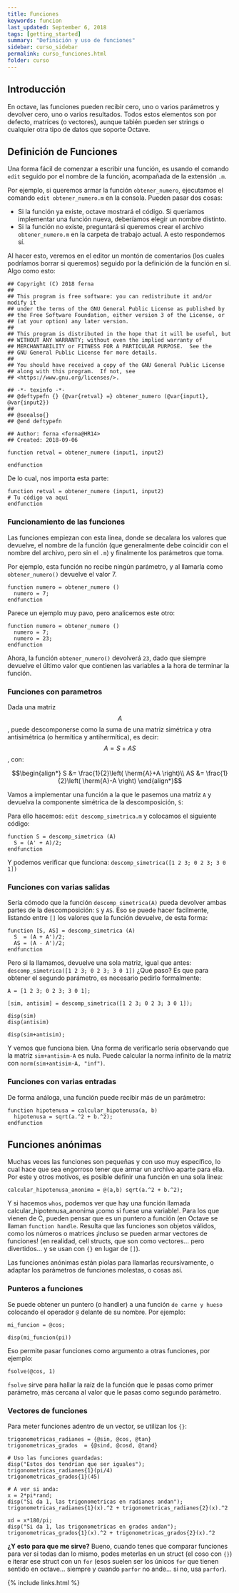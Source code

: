 ```yaml
---
title: Funciones
keywords: funcion
last_updated: September 6, 2018
tags: [getting_started]
summary: "Definición y uso de funciones"
sidebar: curso_sidebar
permalink: curso_funciones.html
folder: curso
---
```


## Introducción
En octave, las funciones pueden recibir cero, uno o varios parámetros y devolver
cero, uno o varios resultados. Todos estos elementos son por defecto, matrices
(o vectores), aunque tabién pueden ser strings o cualquier otra tipo de datos que
soporte Octave.

## Definición de Funciones
Una forma fácil de comenzar a escribir una función, es usando el comando ``edit``
seguido por el nombre de la función, acompañada de la extensión ``.m``.

Por ejemplo, si queremos armar la función ``obtener_numero``, ejecutamos el comando
``edit obtener_numero.m`` en la consola. Pueden pasar dos cosas:

  - Si la función ya existe, octave mostrará el código. Si queríamos implementar
  una función nueva, deberíamos elegir un nombre distinto.
  - Si la función no existe, preguntará si queremos crear el archivo ``obtener_numero.m``
  en la carpeta de trabajo actual. A esto respondemos sí.

Al hacer esto, veremos en el editor un montón de comentarios (los cuales podríamos borrar
si queremos) seguido por la definición de la función en sí. Algo como esto:

```
## Copyright (C) 2018 ferna
## 
## This program is free software: you can redistribute it and/or modify it
## under the terms of the GNU General Public License as published by
## the Free Software Foundation, either version 3 of the License, or
## (at your option) any later version.
## 
## This program is distributed in the hope that it will be useful, but
## WITHOUT ANY WARRANTY; without even the implied warranty of
## MERCHANTABILITY or FITNESS FOR A PARTICULAR PURPOSE.  See the
## GNU General Public License for more details.
## 
## You should have received a copy of the GNU General Public License
## along with this program.  If not, see
## <https://www.gnu.org/licenses/>.

## -*- texinfo -*- 
## @deftypefn {} {@var{retval} =} obtener_numero (@var{input1}, @var{input2})
##
## @seealso{}
## @end deftypefn

## Author: ferna <ferna@HR14>
## Created: 2018-09-06

function retval = obtener_numero (input1, input2)

endfunction
```

De lo cual, nos importa esta parte:

```
function retval = obtener_numero (input1, input2)
# Tu código va aquí
endfunction
```


### Funcionamiento de las funciones
Las funciones empiezan con esta linea, donde se decalara los valores que devuelve,
el nombre de la función (que generalmente debe coincidir con el nombre del archivo,
pero sin el ``.m``) y finalmente los parámetros que toma.

Por ejemplo, esta función no recibe ningún parámetro, y al llamarla como ``obtener_numero()``
devuelve el valor 7.

```
function numero = obtener_numero ()
  numero = 7;
endfunction
```

Parece un ejemplo muy pavo, pero analicemos este otro:

```
function numero = obtener_numero ()
  numero = 7;
  numero = 23;
endfunction
```

Ahora, la función ``obtener_numero()`` devolverá ``23``, dado que siempre devuelve
el último valor que contienen las variables a la hora de terminar la función.

### Funciones con parametros
Dada una matriz $$A$$, puede descomponerse como la suma de una matriz simétrica
y otra antisimétrica (o hermítica y antihermítica), es decir: $$A = S + AS$$, con:

$$\begin{align*}
  S  &= \frac{1}{2}\left( \herm{A}+A \right)\\
  AS &= \frac{1}{2}\left( \herm{A}-A \right)
\end{align*}$$

Vamos a implementar una función a la que le pasemos una matriz ``A`` y devuelva
la componente simétrica de la descomposición, ``S``:

Para ello hacemos: ``edit descomp_simetrica.m`` y colocamos el siguiente código:

```
function S = descomp_simetrica (A)
  S = (A' + A)/2;
endfunction
```

Y podemos verificar que funciona: ``descomp_simetrica([1 2 3; 0 2 3; 3 0 1])``

### Funciones con varias salidas
Sería cómodo que la función ``descomp_simetrica(A)`` pueda devolver ambas partes
de la descomposición: ``S`` y ``AS``. Eso se puede hacer facilmente, listando
entre ``[]`` los valores que la función devuelve, de esta forma:

```
function [S, AS] = descomp_simetrica (A)
  S  = (A + A')/2;
  AS = (A - A')/2;
endfunction
```

Pero si la llamamos, devuelve una sola matriz, igual que antes: ``descomp_simetrica([1 2 3; 0 2 3; 3 0 1])``
¿Qué paso? Es que para obtener el segundo parámetro, es necesario pedirlo formalmente:

```
A = [1 2 3; 0 2 3; 3 0 1];

[sim, antisim] = descomp_simetrica([1 2 3; 0 2 3; 3 0 1]);

disp(sim)
disp(antisim)

disp(sim+antisim);
```
 
Y vemos que funciona bien. Una forma de verificarlo sería observando que la matriz
``sim+antisim-A`` es nula. Puede calcular la norma infinito de la matriz con
``norm(sim+antisim-A, "inf")``.

### Funciones con varias entradas
De forma análoga, una función puede recibir más de un parámetro:

```
function hipotenusa = calcular_hipotenusa(a, b)
  hipotenusa = sqrt(a.^2 + b.^2);
endfunction
```

## Funciones anónimas
Muchas veces las funciones son pequeñas y con uso muy específico, lo cual hace
que sea engorroso tener que armar un archivo aparte para ella. Por este y
otros motivos, es posible definir una función en una sola linea:

```
calcular_hipotenusa_anonima = @(a,b) sqrt(a.^2 + b.^2);
```

Y si hacemos ``whos``, podemos ver que hay una función llamada calcular_hipotenusa_anonima
¡como si fuese una variable!. Para los que vienen de C, pueden pensar que es un puntero
a función (en Octave se llaman ``function handle``. Resulta que las funciones son
objetos válidos, como los números o matrices ¡incluso se pueden armar vectores de funciones!
(en realidad, cell structs, que son como vectores... pero divertidos... y se usan con ``{}``
en lugar de ``[]``).

Las funciones anónimas están piolas para llamarlas recursivamente, o adaptar los parámetros
de funciones molestas, o cosas así.

### Punteros a funciones
Se puede obtener un puntero (o handler) a una función ``de carne y hueso``
colocando el operador ``@`` delante de su nombre. Por ejemplo:

```
mi_funcion = @cos;

disp(mi_funcion(pi))
```

Eso permite pasar funciones como argumento a otras funciones, por ejemplo:

```
fsolve(@cos, 1)
```

``fsolve`` sirve para hallar la raíz de la función que le pasas como primer parámetro,
más cercana al valor que le pasas como segundo parámetro.

### Vectores de funciones
Para meter funciones adentro de un vector, se utilizan los ``{}``:

```
trigonometricas_radianes = {@sin, @cos, @tan}
trigonometricas_grados  = {@sind, @cosd, @tand}

# Uso las funciones guardadas:
disp("Estos dos tendrían que ser iguales");
trigonometricas_radianes{1}(pi/4)
trigonometricas_grados{1}(45)

# A ver si anda:
x = 2*pi*rand;
disp("Si da 1, las trigonometricas en radianes andan");
trigonometricas_radianes{1}(x).^2 + trigonometricas_radianes{2}(x).^2

xd = x*180/pi;
disp("Si da 1, las trigonometricas en grados andan");
trigonometricas_grados{1}(x).^2 + trigonometricas_grados{2}(x).^2
```

**¿Y esto para que me sirve?** Bueno, cuando tenes que comparar funciones
para ver si todas dan lo mismo, podes meterlas en un struct (el coso con ``{}``)
e iterar ese struct con un ``for`` (esos suelen ser los únicos ``for`` que tienen
sentido en octave... siempre y cuando ``parfor`` no ande... si no, usa ``parfor``).

{% include links.html %}
